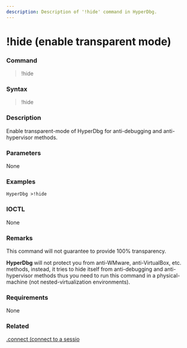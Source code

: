 ```yaml
---
description: Description of '!hide' command in HyperDbg.
---
```


# !hide \(enable transparent mode\)

### Command

> !hide

### Syntax

> !hide

### Description

Enable transparent-mode of HyperDbg for anti-debugging and anti-hypervisor methods.

### Parameters

None

### Examples

```text
HyperDbg >!hide
```

### IOCTL

None

### **Remarks**

This command will not guarantee to provide 100% transparency.

**HyperDbg** will not protect you from anti-WMware, anti-VirtualBox, etc. methods, instead, it tries to hide itself from anti-debugging and anti-hypervisor methods thus you need to run this command in a physical-machine \(not nested-virtualization environments\).

### Requirements

None

### Related

[.connect \(connect to a sessio](https://docs.hyperdbg.com/commands/meta-commands/.connect)


